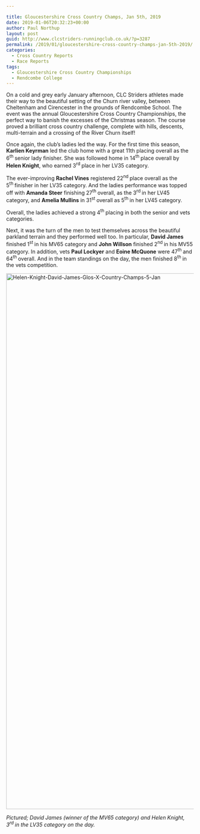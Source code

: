 ```yaml
---

title: Gloucestershire Cross Country Champs, Jan 5th, 2019
date: 2019-01-06T20:32:23+00:00
author: Paul Northup
layout: post
guid: http://www.clcstriders-runningclub.co.uk/?p=3287
permalink: /2019/01/gloucestershire-cross-country-champs-jan-5th-2019/
categories:
  - Cross Country Reports
  - Race Reports
tags:
  - Gloucestershire Cross Country Championships
  - Rendcombe College
---
```

On a cold and grey early January afternoon, CLC Striders athletes made their way to the beautiful setting of the Churn river valley, between Cheltenham and Cirencester in the grounds of Rendcombe School. The event was the annual Gloucestershire Cross Country Championships, the perfect way to banish the excesses of the Christmas season. The course proved a brilliant cross country challenge, complete with hills, descents, multi-terrain and a crossing of the River Churn itself!

Once again, the club’s ladies led the way. For the first time this season, **Karlien Keyrman** led the club home with a great 11th placing overall as the 6<sup>th </sup>senior lady finisher. She was followed home in 14<sup>th </sup>place overall by **Helen Knight**, who earned 3<sup>rd </sup>place in her LV35 category.

The ever-improving **Rachel Vines** registered 22<sup>nd </sup>place overall as the 5<sup>th </sup>finisher in her LV35 category. And the ladies performance was topped off with **Amanda Steer** finishing 27<sup>th </sup>overall, as the 3<sup>rd </sup>in her LV45 category, and **Amelia Mullins** in 31<sup>st </sup>overall as 5<sup>th </sup>in her LV45 category.

Overall, the ladies achieved a strong 4<sup>th </sup>placing in both the senior and vets categories.

Next, it was the turn of the men to test themselves across the beautiful parkland terrain and they performed well too. In particular, **David James** finished 1<sup>st </sup>in his MV65 category and **John Willson** finished 2<sup>nd </sup>in his MV55 category. In addition, vets **Paul Lockyer** and **Eoine McQuone** were 47<sup>th </sup>and 64<sup>th </sup>overall. And in the team standings on the day, the men finished 8<sup>th </sup>in the vets competition.

[<img class="alignnone wp-image-3288" src="http://www.clcstriders-runningclub.co.uk/wplive/wp-content/uploads/2019/01/Helen-Knight-David-James-Glos-X-Country-Champs-5-Jan.jpg" alt="Helen-Knight-David-James-Glos-X-Country-Champs-5-Jan" width="800" height="1438" srcset="http://www.clcstriders-runningclub.co.uk/wplive/wp-content/uploads/2019/01/Helen-Knight-David-James-Glos-X-Country-Champs-5-Jan.jpg 534w, http://www.clcstriders-runningclub.co.uk/wplive/wp-content/uploads/2019/01/Helen-Knight-David-James-Glos-X-Country-Champs-5-Jan-167x300.jpg 167w" sizes="(max-width: 800px) 100vw, 800px" />](http://www.clcstriders-runningclub.co.uk/wplive/wp-content/uploads/2019/01/Helen-Knight-David-James-Glos-X-Country-Champs-5-Jan.jpg)

_Pictured; David James (winner of the MV65 category) and Helen Knight, 3<sup>rd </sup>in the LV35 category on the day._

&nbsp;

&nbsp;